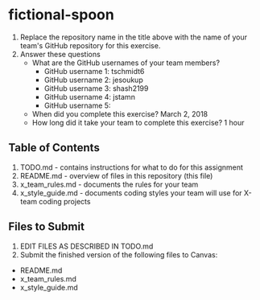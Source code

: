  # fictional-spoon

1. Replace the repository name in the title above with the name of your team's GitHub repository for this exercise.
2. Answer these questions
   * What are the GitHub usernames of your team members?
       * GitHub username 1: tschmidt6
       * GitHub username 2: jesoukup 
       * GitHub username 3: shash2199
       * GitHub username 4: jstamn
       * GitHub username 5:
   * When did you complete this exercise? 
   March 2, 2018
   * How long did it take your team to complete this exercise? 
   1 hour

## Table of Contents

1. TODO.md - contains instructions for what to do for this assignment
2. README.md - overview of files in this repository (this file)
3. x_team_rules.md - documents the rules for your team
4. x_style_guide.md - documents coding styles your team will use for X-team coding projects

## Files to Submit

1. EDIT FILES AS DESCRIBED IN TODO.md
2. Submit the finished version of the following files to Canvas:

* README.md
* x_team_rules.md
* x_style_guide.md
